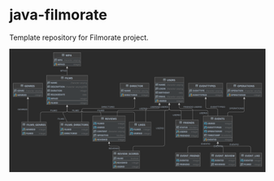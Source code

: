 # java-filmorate
Template repository for Filmorate project.

![](https://github.com/Konkovmax/java-filmorate/blob/main/Diagram2.png)
